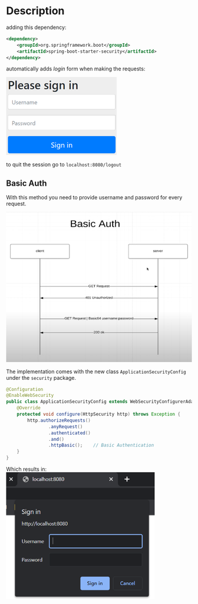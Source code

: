 # Description

adding this dependency:

```xml
<dependency>
    <groupId>org.springframework.boot</groupId>
    <artifactId>spring-boot-starter-security</artifactId>
</dependency>
```

automatically adds _login_ form when making the requests:

<img src="./images/login.png" width="300">

to quit the session go to `localhost:8080/logout`


## Basic Auth
With this method you need to provide username and password for every request.

<img src="./images/basic-auth.png">

The implementation comes with the new class `ApplicationSecurityConfig` under the `security` package.

```java
@Configuration
@EnableWebSecurity
public class ApplicationSecurityConfig extends WebSecurityConfigurerAdapter {
    @Override
    protected void configure(HttpSecurity http) throws Exception {
        http.authorizeRequests()
                .anyRequest()
                .authenticated()
                .and()
                .httpBasic();    // Basic Authentication
    }
}
```

Which results in:
<img src="./images/basic-auth-login.png" width="80%">


